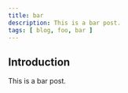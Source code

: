 ```yaml
---
title: bar
description: This is a bar post.
tags: [ blog, foo, bar ]
---
```




## Introduction

This is a bar post.
